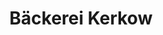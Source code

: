 ---
title: "Bäckerei Kerkow"
url: /tangerhuette/baeckerei-kerkow-schoenwalder-strasse/
shop: Bäckerei
---